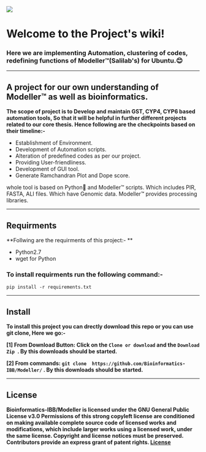 
![](https://images.pexels.com/photos/340901/pexels-photo-340901.jpeg?auto=compress&cs=tinysrgb&h=350)
# Welcome to the Project's wiki!


### Here we are implementing Automation, clustering of codes, redefining functions of Modeller™(Salilab's) for Ubuntu.😊 
***
## **A project for our own understanding of Modeller™ as well as bioinformatics.**

**The scope of project is to Develop and maintain GST, CYP4, CYP6 based automation tools, So that it will be helpful in further different projects related to our core thesis. Hence following are the checkpoints based on their timeline:-**
* Establishment of Environment.
* Development of Automation scripts.
* Alteration of predefined codes as per our project.
* Providing User-friendliness.
* Development of GUI tool.
* Generate Ramchandran Plot and Dope score.

whole tool is based on Python🐍 and Modeller™ scripts. Which includes PIR, FASTA, ALI files. Which have Genomic data. Modeller™ provides processing libraries. 


***


## Requirments
**Follwing are the requirments of this project:- **
* Python2.7
* wget for Python
### To install requirments run the following command:-
` pip install -r requirements.txt ` 


***


## Install
**To install this project you can drectly download this repo or you can use git clone, Here we go:-**

**[1] From Download Button: Click on the ` Clone or download ` and the  `Download Zip `. By this downloads should be started.**

**[2] From commands: ` git clone  https://github.com/Bioinformatics-IBB/Modeller/ ` . By this downloads should be started.**


***

## License
**Bioinformatics-IBB/Modeller is licensed under the GNU General Public License v3.0
Permissions of this strong copyleft license are conditioned on making available complete source code of licensed works and modifications, which include larger works using a licensed work, under the same license. Copyright and license notices must be preserved. Contributors provide an express grant of patent rights. 
[License](https://github.com/Bioinformatics-IBB/Modeller/blob/master/LICENSE)**

